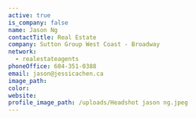 ```yaml
---
active: true
is_company: false
name: Jason Ng
contactTitle: Real Estate
company: Sutton Group West Coast - Broadway
network:
  - realestateagents
phoneOffice: 604-351-0388
email: jason@jessicachen.ca
image_path:
color:
website:
profile_image_path: /uploads/Headshot jason ng.jpeg
---
```

